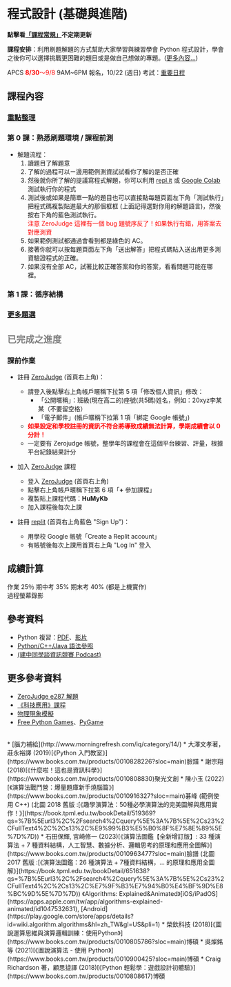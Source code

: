 # 程式設計 (基礎與進階)

**點擊看[「課程常規」](https://nandemoi.github.io/zl111/rules)不定期更新**

**課程安排**：利用刷題解題的方式幫助大家學習與練習學會 Python 程式設計，學會之後你可以選擇挑戰更困難的題目或是做自己想做的專題。([更多內容...](https://docs.google.com/document/d/1Qe5vf8Jx-YFIkDVaVYJXPisn8E4zSGhfUsqcxErGsO4/edit))

<!--規劃全學期 BYOD (自帶電腦)，每次上課前一天請確保電池蓄電充足。如有問題請第一週上課提出。-->

APCS <span style="color:red"><b>8/30</b>～9/8</span> 9AM~6PM 報名，10/22 (週日) 考試：[重要日程](https://apcs.csie.ntnu.edu.tw/index.php/timeline-2/)

## 課程內容

### [重點整理](https://nandemoi.github.io/zl111/progpts)

### 第 0 課：熟悉刷題環境 / 課程前測

* 解題流程：
  1. 讀題目了解題意
  2. 了解的過程可以ㄧ邊用範例測資試試看你了解的是否正確
  3. 然後就你所了解的提議寫程式解題，你可以利用 [repl.it](https://replit.com) 或 [Google Colab](https://colab.research.google.com/?hl=zh-tw) 測試執行你的程式
  4. 測試後或如果是簡單一點的題目也可以直接點每題頁面左下角「測試執行」把程式碼複製貼進最大的那個框框 (上面記得選對你用的解題語言)，然後按右下角的藍色測試執行。  
  <span style="color:red">注意 ZeroJudge 這裡有一個 bug 題號序反了！如果執行有錯，用答案去對應測資</span>
  5. 如果範例測試都通過會看到都是綠色的 AC。
  6. 接著你就可以按每題頁面左下角「送出解答」把程式碼貼入送出用更多測資驗證程式的正確。
  7. 如果沒有全部 AC，試著比較正確答案和你的答案，看看問題可能在哪裡。

### 第 1 課：循序結構

### [更多題選](https://nandemoi.github.io/zl111/probsels.pdf)

## <span style="color:gray">已完成之進度</span>

### 課前作業

* 註冊 [ZeroJudge](https://zerojudge.tw/) (首頁右上角)：
  <!--* 頁面最上方藍色「以現有的 Google 帳號創建身份」：用學校 Google 帳號建立帳號-->
  * <!--如果你已經有不是用學校 Google 帳號，-->請登入後點擊右上角帳戶暱稱下拉第 5 項「修改個人資訊」修改：
    * 「公開暱稱」：班級(現在高二的)座號(共5碼)姓名，例如：20xyz李某某（不要留空格）
    * 「電子郵件」(帳戶暱稱下拉第 1 項「綁定 Google 帳號」)
  * **<span style="color:red">如果設定和學校註冊的資訊不符合將導致成績無法計算，學期成績會以 0 分計！</span>**
  * 一定要有 Zerojudge 帳號，整學年的課程會在這個平台練習、評量，根據平台紀錄結果計分

* 加入 [ZeroJudge](https://zerojudge.tw/) 課程
  * 登入 [ZeroJudge](https://zerojudge.tw/) (首頁右上角)
  * 點擊右上角帳戶暱稱下拉第 6 項「**+** 參加課程」
  * 複製貼上課程代碼：**HuMyKb**
  * 加入課程後每次上課

* 註冊 [replit](https://replit.com) (首頁右上角藍色 "Sign Up")：
  * 用學校 Google 帳號「Create a Replit account」
  * 有帳號後每次上課用首頁右上角 "Log In" 登入
  <!--* 如果你已經有熟悉的程式開發 (編寫與執行) 環境 (例如 Google Colab)，你可以使用自己熟悉的開發工具就好，不一定要註冊使用 replit-->

<span style="color:lightgray">
</span>

## 成績計算

作業 25％ 期中考 35% 期末考 40% (都是上機實作)  
過程螢幕錄影

## 參考資料

* Python 複習：[PDF](https://nandemoi.github.io/zl111/Python.pdf)、[影片](https://nandemoi.github.io/zl111/Python.html)
* [Python/C++/Java 語法參照](https://nandemoi.github.io/zl111/apcs_resrcs.pdf)  
* [(建中同學談資訊競賽 Podcast)](https://open.spotify.com/episode/3lhesRuCQavvzmQRtVIT2w?si=659e425be16d4b36)

## 更多參考資料

* [ZeroJudge e287 解題](https://nandemoi.github.io/zl111/ZJe287.html)  
* [《科技應用》課程](https://nandemoi.github.io/zl111/techapp)
* [物理現象模擬](https://nandemoi.github.io/zl111/vpython.pdf)
* [Free Python Games](https://grantjenks.com/docs/freegames/)、[PyGame](https://realpython.com/pygame-a-primer/)  
<br>  
* [腦力補給](http://www.morningrefresh.com/iq/category/14/)  
* 大澤文孝著，莊永裕譯 (2019)[《Python 入門教室》](https://www.books.com.tw/products/0010828226?sloc=main)臉譜
* 謝宗翔 (2018)[《什麼啦！這也是資訊科學》](https://www.books.com.tw/products/0010808830)聚光文創  
* 陳小玉 (2022)[《演算法戰鬥營：爆量題庫新手燒腦篇》](https://www.books.com.tw/products/0010916327?sloc=main)碁峰 (範例使用 C++)  
(北圖 2018 舊版 :[《趣學演算法：50種必學演算法的完美圖解與應用實作！》](https://book.tpml.edu.tw/bookDetail/519369?qs=%7B%5Eurl3%2C%2Fsearch4%2Cquery%5E%3A%7B%5E%2Cs23%2CFullText4%2C%2Cs13%2C%E9%99%B3%E5%B0%8F%E7%8E%89%5E%7D%7D))
* 石田保輝, 宮崎修一 (2023)[《演算法圖鑑【全新增訂版】: 33 種演算法 + 7 種資料結構，人工智慧、數據分析、邏輯思考的原理和應用全圖解》](https://www.books.com.tw/products/0010963477?sloc=main)臉譜  
(北圖 2017 舊版 :[《演算法圖鑑：26 種演算法 + 7種資料結構，... 的原理和應用全圖解》](https://book.tpml.edu.tw/bookDetail/651638?qs=%7B%5Eurl3%2C%2Fsearch4%2Cquery%5E%3A%7B%5E%2Cs23%2CFullText4%2C%2Cs13%2C%E7%9F%B3%E7%94%B0%E4%BF%9D%E8%BC%9D%5E%7D%7D))  
《Algorithms: Explained&Animated》[iOS/iPadOS](https://apps.apple.com/tw/app/algorithms-explained-animated/id1047532631), [Android](https://play.google.com/store/apps/details?id=wiki.algorithm.algorithms&hl=zh_TW&gl=US&pli=1)
* 榮欽科技 (2018)[《圖說運算思維與演算邏輯訓練：使用Python》](https://www.books.com.tw/products/0010805786?sloc=main)博碩  
* 吳燦銘等 (2021)[《圖說演算法 - 使用 Python》](https://www.books.com.tw/products/0010900425?sloc=main)博碩    
* Craig Richardson 著，顧思㨗譯 (2018)[《Python 輕鬆學：遊戲設計初體驗》](https://www.books.com.tw/products/0010808617)博碩
<!--
## 學期計分方式

* Python 複習刷題 + 上機測驗
    1. 分梯次：每梯次幾人看 Google Classroom 說明
    2. 帶學生證查核身份
    3. 解題全程螢幕錄影並登入 Google Meet 分享螢幕畫面
        * 可以使用 Google 和 ChatGPT 查詢語法使用與技巧和算法與資料結構的討論但不可預存或直接搜尋題解複製解題程式碼
    4. 解題若通過者繳交螢幕錄影和解題過程中的網頁與搜尋瀏覽紀錄
* 專題 (分數無上限)
    - 專題如果只有程式碼和執行影片視完整程度與功能最高 10
    - 評分參考：
        * 回音 LineBot：2
        * 計算機 LineBot：3
        * 串接 ChatGPT 的 LineBot：5
        * 點餐 LineBot：7
        * 串接 ChatGPT 的 LineBot 但提示經過客製讓 ChatGPT 回應能根據特定需求：6~12+ 視功能與完整度
* 學習態度 10

<--* RoboDK, Drag&bot, Webot, Coppelia>

## AI

-->
